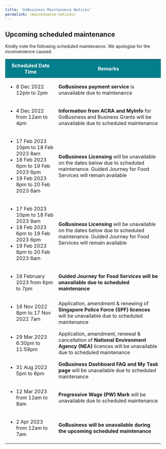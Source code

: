 ```yaml
---
title: 'GoBusiness Maintenance Notices'
permalink: /maintenance-notices/
---
```


## Upcoming scheduled maintenance

Kindly note the following scheduled maintenance. We apologise for the inconvenience caused.

<table>
    <tr>
        <th style='padding: 10px; background-color: #037E8A; color: #FFFFFF;'>
            <b>Scheduled Date Time</b>
        </th>
        <th style='padding: 10px; background-color: #037E8A; color: #FFFFFF;'>
            <b>Remarks</b>
        </th>
    </tr>
    <tr>
        <td>
            <ul>
                <li>8 Dec 2022 12pm to 2pm</li>
            </ul>
        </td>
        <td>
            <b>GoBusiness payment service</b> is unavailable due to maintenance
        </td>
    </tr>
    <tr>
        <td>
            <ul>
                <li>4 Dec 2022 from 12am to 4pm</li>
            </ul>
        </td>
        <td>
            <b>Information from ACRA and MyInfo</b> for GoBusiness and Business Grants will be unavailable due to scheduled maintenance
        </td>
    </tr>
    <tr>
        <td>
            <ul>
                <li>17 Feb 2023 10pm to 18 Feb 2023 8am</li>
                <li>18 Feb 2023 6pm to 19 Feb 2023 6pm</li>
                <li>19 Feb 2023 8pm to 20 Feb 2023 6am</li>
            </ul>
        </td>
        <td>
            <b>GoBusiness Licensing</b> will be unavailable on the dates below due to scheduled maintenance. Guided Journey for Food Services will remain available
        </td>
    </tr>
    <tr>
        <td>
            <ul>
                <li>17 Feb 2023 10pm to 18 Feb 2023 8am</li>
                <li>18 Feb 2023 6pm to 19 Feb 2023 6pm</li>
                <li>19 Feb 2023 8pm to 20 Feb 2023 6am</li>
            </ul>
        </td>
        <td>
            <b>GoBusiness Licensing</b> will be unavailable on the dates below due to scheduled maintenance. Guided Journey for Food Services will remain available
        </td>
    </tr>
    <tr>
        <td>
            <ul>
                <li>16 February 2023 from 6pm to 7pm</li>
            </ul>
        </td>
        <td>
            <b>Guided Journey for Food Services<b> will be unavailable due to scheduled maintenance
        </td>
    </tr>
    <tr>
        <td>
            <ul>
                <li>16 Nov 2022 8pm to 17 Nov 2022 7am</li>
            </ul>
        </td>
        <td>
            Application, amendment & renewing of <b>Singapore Police Force (SPF) licences</b> will be unavailable due to scheduled maintenance
        </td>
    </tr>
    <tr>
        <td>
            <ul>
                <li>29 Mar 2023 6:30pm to 11:59pm</li>
            </ul>
        </td>
        <td>
            Application, amendment, renewal & cancellation of <b>National Environment Agency (NEA)</b> licences will be unavailable due to scheduled maintenance
        </td>
    </tr>
    <tr>
        <td>
            <ul>
                <li>31 Aug 2022 5pm to 6pm</li>
            </ul>
        </td>
        <td>
            <b>GoBusiness Dashboard FAQ and My Task page</b> will be unavailable due to scheduled maintenance
        </td>
    </tr>
    <tr>
        <td>
            <ul>
                <li>12 Mar 2023 from 12am to 8am</li>
            </ul>
        </td>
        <td>
            <b>Progressive Wage (PW) Mark</b> will be unavailable due to scheduled maintenance
        </td>
    </tr>
    <tr>
        <td>
            <ul>
                <li>2 Apr 2023 from 12am to 7am</li>
            </ul>
        </td>
        <td>
            <b>GoBusiness will be unavailable during the upcoming scheduled maintenance</b>
        </td>
    </tr>
</table>

<script src="/jquery/jquery.min.js"></script>
<script src="/jquery/resize-tables.js"></script>
